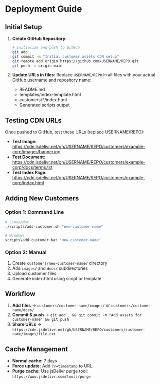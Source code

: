 # Deployment Guide

## Initial Setup

1. **Create GitHub Repository:**
   ```bash
   # Initialize and push to GitHub
   git add .
   git commit -m "Initial customer assets CDN setup"
   git remote add origin https://github.com/USERNAME/REPO.git
   git push -u origin main
   ```

2. **Update URLs in files:**
   Replace `USERNAME/REPO` in all files with your actual GitHub username and repository name:
   - README.md
   - templates/index-template.html
   - customers/*/index.html
   - Generated scripts output

## Testing CDN URLs

Once pushed to GitHub, test these URLs (replace USERNAME/REPO):

- **Test Image:** https://cdn.jsdelivr.net/gh/USERNAME/REPO/customers/example-corp/images/banner.jpg
- **Test Document:** https://cdn.jsdelivr.net/gh/USERNAME/REPO/customers/example-corp/docs/terms.txt
- **Test Index Page:** https://cdn.jsdelivr.net/gh/USERNAME/REPO/customers/example-corp/index.html

## Adding New Customers

### Option 1: Command Line
```bash
# Linux/Mac
./scripts/add-customer.sh "new-customer-name"

# Windows
scripts\add-customer.bat "new-customer-name"
```

### Option 2: Manual
1. Create `customers/new-customer-name/` directory
2. Add `images/` and `docs/` subdirectories
3. Upload customer files
4. Generate index.html using script or template

## Workflow

1. **Add files** → `customers/customer-name/images/` or `customers/customer-name/docs/`
2. **Commit & push** → `git add . && git commit -m "Add assets for customer-name" && git push`
3. **Share URLs** → `https://cdn.jsdelivr.net/gh/USERNAME/REPO/customers/customer-name/images/file.ext`

## Cache Management

- **Normal cache:** 7 days
- **Force update:** Add `?v=timestamp` to URL
- **Purge cache:** Use jsDelivr purge tool: `https://www.jsdelivr.com/tools/purge`
